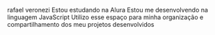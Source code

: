 rafael veronezi
Estou estudando na Alura
Estou me desenvolvendo na linguagem JavaScript
Utilizo esse espaço para minha organização e compartilhamento dos meu projetos desenvolvidos
